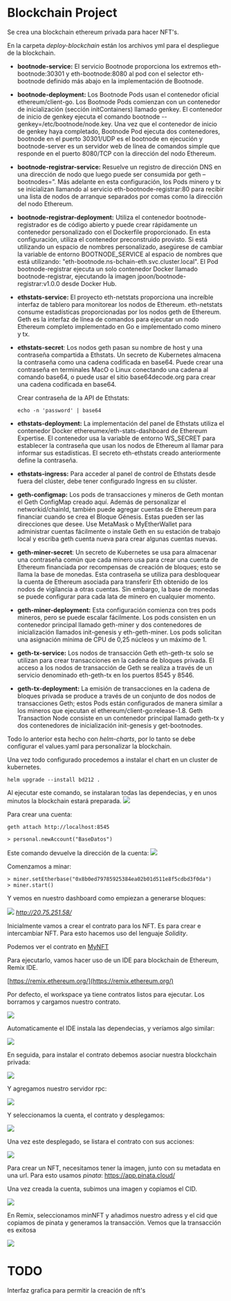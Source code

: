 # Blockchain Project

Se crea una blockchain ethereum privada para hacer NFT's.

En la carpeta *deploy-blockchain* están los archivos yml para el despliegue de la blockchain.

* **bootnode-service:** El servicio Bootnode proporciona los extremos eth-bootnode:30301 y eth-bootnode:8080 al pod con el selector eth-bootnode definido más abajo en la implementación de Bootnode.

* **bootnode-deployment:** Los Bootnode Pods usan el contenedor oficial ethereum/client-go. Los Bootnode Pods comienzan con un contenedor de inicialización (sección initContainers) llamado genkey. El contenedor de inicio de genkey ejecuta el comando bootnode --genkey=/etc/bootnode/node.key. Una vez que el contenedor de inicio de genkey haya completado, Bootnode Pod ejecuta dos contenedores, bootnode en el puerto 30301/UDP es el bootnode en ejecución y bootnode-server es un servidor web de línea de comandos simple que responde en el puerto 8080/TCP con la dirección del nodo Ethereum.

* **bootnode-registrar-service:** Resuelve un registro de dirección DNS en una dirección de nodo que luego puede ser consumida por geth –bootnodes=”. Más adelante en esta configuración, los Pods minero y tx se inicializan llamando al servicio eth-bootnode-registrar:80 para recibir una lista de nodos de arranque separados por comas como la dirección del nodo Ethereum.

* **bootnode-registrar-deployment:** Utiliza el contenedor bootnode-registrador es de código abierto y puede crear rápidamente un contenedor personalizado con el Dockerfile proporcionado. En esta configuración, utiliza el contenedor preconstruido provisto. Si está utilizando un espacio de nombres personalizado, asegúrese de cambiar la variable de entorno BOOTNODE_SERVICE al espacio de nombres que está utilizando: "eth-bootnode.ns-bchain-eth.svc.cluster.local".
El Pod bootnode-registrar ejecuta un solo contenedor Docker llamado bootnode-registrar, ejecutando la imagen jpoon/bootnode-registrar:v1.0.0 desde Docker Hub.

* **ethstats-service:** El proyecto eth-netstats proporciona una increíble interfaz de tablero para monitorear los nodos de Ethereum. eth-netstats consume estadísticas proporcionadas por los nodos geth de Ethereum. Geth es la interfaz de línea de comandos para ejecutar un nodo Ethereum completo implementado en Go e implementado como minero y tx.

* **ethstats-secret**: Los nodos geth pasan su nombre de host y una contraseña compartida a Ethstats. Un secreto de Kubernetes almacena la contraseña como una cadena codificada en base64.
Puede crear una contraseña en terminales MacO o Linux conectando una cadena al comando base64, o puede usar el sitio base64decode.org para crear una cadena codificada en base64.

    Crear contraseña de la API de Ethstats:
    ```
    echo -n 'password' | base64
    ```
* **ethstats-deployment:** La implementación del panel de Ethstats utiliza el contenedor Docker ethereumex/eth-stats-dashboard de Ethereum Expertise. El contenedor usa la variable de entorno WS_SECRET para establecer la contraseña que usan los nodos de Ethereum al llamar para informar sus estadísticas. El secreto eth-ethstats creado anteriormente define la contraseña.

* **ethstats-ingress:** Para acceder al panel de control de Ethstats desde fuera del clúster, debe tener configurado Ingress en su clúster. 

* **geth-configmap:** Los pods de transacciones y mineros de Geth montan el Geth ConfigMap creado aquí. Además de personalizar el networkid/chainId, también puede agregar cuentas de Ethereum para financiar cuando se crea el Bloque Génesis. Estas pueden ser las direcciones que desee. Use MetaMask o MyEtherWallet para administrar cuentas fácilmente o instale Geth en su estación de trabajo local y escriba geth cuenta nueva para crear algunas cuentas nuevas.

* **geth-miner-secret**: Un secreto de Kubernetes se usa para almacenar una contraseña común que cada minero usa para crear una cuenta de Ethereum financiada por recompensas de creación de bloques; esto se llama la base de monedas. Esta contraseña se utiliza para desbloquear la cuenta de Ethereum asociada para transferir Eth obtenido de los nodos de vigilancia a otras cuentas. Sin embargo, la base de monedas se puede configurar para cada lata de minero en cualquier momento.

* **geth-miner-deployment:** Esta configuración comienza con tres pods mineros, pero se puede escalar fácilmente. Los pods consisten en un contenedor principal llamado geth-miner y dos contenedores de inicialización llamados init-genesis y eth-geth-miner.
Los pods solicitan una asignación mínima de CPU de 0,25 núcleos y un máximo de 1.

* **geth-tx-service:** Los nodos de transacción Geth eth-geth-tx solo se utilizan para crear transacciones en la cadena de bloques privada.
El acceso a los nodos de transacción de Geth se realiza a través de un servicio denominado eth-geth-tx en los puertos 8545 y 8546.

* **geth-tx-deployment:** La emisión de transacciones en la cadena de bloques privada se produce a través de un conjunto de dos nodos de transacciones Geth; estos Pods están configurados de manera similar a los mineros que ejecutan el ethereum/client-go:release-1.8. Geth Transaction Node consiste en un contenedor principal llamado geth-tx y dos contenedores de inicialización init-genesis y get-bootnodes.

Todo lo anterior esta hecho con *helm-charts*, por lo tanto se debe configurar el values.yaml para personalizar la blockchain.

Una vez todo configurado procedemos a instalar el chart en un cluster de kubernetes.

```
helm upgrade --install bd212 .
```

Al ejecutar este comando, se instalaran todas las dependecias, y en unos minutos la blockchain estará preparada.
![](images/pod_list.png)

Para crear una cuenta:

```
geth attach http://localhost:8545

> personal.newAccount("BaseDatos")
```

Este comando devuelve la dirección de la cuenta:
![](images/address.png)

Comenzamos a minar:


```
> miner.setEtherbase("0x8b0ed79785925384ea02b01d511e8f5cdbd3f0da")
> miner.start()
```

Y vemos en nuestro dashboard como empiezan a generarse bloques:

![](images/dashboard.png)
*http://20.75.251.58/*

Inicialmente vamos a crear el contrato para los NFT. Es para crear e intercambiar NFT. Para esto hacemos uso del lenguaje *Solidity*.

Podemos ver el contrato en [MyNFT](contratos/MyNFT.sol)

Para ejecutarlo, vamos hacer uso de un IDE para blockchain de Ethereum, Remix IDE.

[https://remix.ethereum.org/](https://remix.ethereum.org/)

Por defecto, el workspace ya tiene contratos listos para ejecutar. Los borramos y cargamos nuestro contrato.

![](images/RI_contracts.png)


Automaticamente el IDE instala las dependecias, y veríamos algo similar:

![](images/RI_tree.png)

En seguida, para instalar el contrato debemos asociar nuestra blockchain privada:

![](images/select_environment.png)

Y agregamos nuestro servidor rpc:

![](images/RI_RPC_server.png)

Y seleccionamos la cuenta, el contrato y desplegamos:

![](images/RI_Deploy.png)

Una vez este desplegado, se listara el contrato con sus acciones:

![](images/RI_contract_action.png)

Para crear un NFT, necesitamos tener la imagen, junto con su metadata en una url. Para esto usamos *pinata*: https://app.pinata.cloud/

Una vez creada la cuenta, subimos una imagen y copiamos el CID.

![](images/pinata.png)

En Remix, seleccionamos minNFT y añadimos nuestro adress y el cid que copiamos de pinata y generamos la transacción. Vemos que la transacción es exitosa

![](images/trans_success.png)



# TODO

Interfaz grafica para permitir la creación de nft's